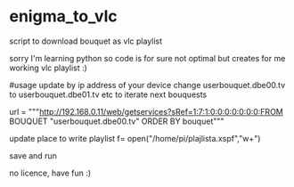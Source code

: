 # enigma_to_vlc
script to download bouquet as vlc playlist

sorry I'm learning python so code is for sure not optimal but creates for me working vlc playlist :)

#usage
update by ip address of your device
change userbouquet.dbe00.tv to userbouquet.dbe01.tv etc to iterate next bouquests

url = """http://192.168.0.11/web/getservices?sRef=1:7:1:0:0:0:0:0:0:0:FROM BOUQUET "userbouquet.dbe00.tv" ORDER BY bouquet"""

update place to write playlist
f= open("/home/pi/plajlista.xspf","w+")

save and run

no licence, have fun :)
